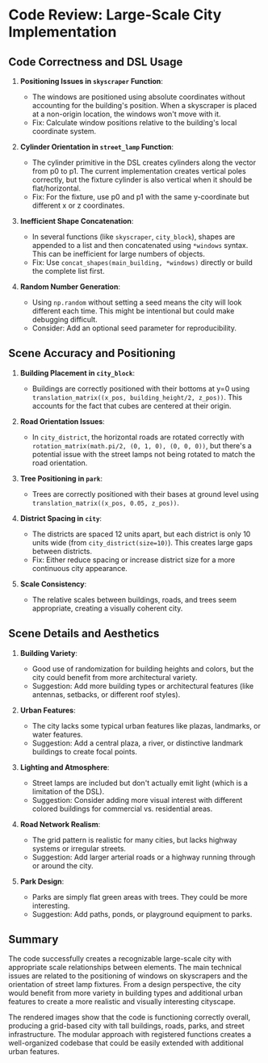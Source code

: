 # Code Review: Large-Scale City Implementation

## Code Correctness and DSL Usage

1. **Positioning Issues in `skyscraper` Function**:
   - The windows are positioned using absolute coordinates without accounting for the building's position. When a skyscraper is placed at a non-origin location, the windows won't move with it.
   - Fix: Calculate window positions relative to the building's local coordinate system.

2. **Cylinder Orientation in `street_lamp` Function**:
   - The cylinder primitive in the DSL creates cylinders along the vector from p0 to p1. The current implementation creates vertical poles correctly, but the fixture cylinder is also vertical when it should be flat/horizontal.
   - Fix: For the fixture, use p0 and p1 with the same y-coordinate but different x or z coordinates.

3. **Inefficient Shape Concatenation**:
   - In several functions (like `skyscraper`, `city_block`), shapes are appended to a list and then concatenated using `*windows` syntax. This can be inefficient for large numbers of objects.
   - Fix: Use `concat_shapes(main_building, *windows)` directly or build the complete list first.

4. **Random Number Generation**:
   - Using `np.random` without setting a seed means the city will look different each time. This might be intentional but could make debugging difficult.
   - Consider: Add an optional seed parameter for reproducibility.

## Scene Accuracy and Positioning

1. **Building Placement in `city_block`**:
   - Buildings are correctly positioned with their bottoms at y=0 using `translation_matrix((x_pos, building_height/2, z_pos))`. This accounts for the fact that cubes are centered at their origin.

2. **Road Orientation Issues**:
   - In `city_district`, the horizontal roads are rotated correctly with `rotation_matrix(math.pi/2, (0, 1, 0), (0, 0, 0))`, but there's a potential issue with the street lamps not being rotated to match the road orientation.

3. **Tree Positioning in `park`**:
   - Trees are correctly positioned with their bases at ground level using `translation_matrix((x_pos, 0.05, z_pos))`.

4. **District Spacing in `city`**:
   - The districts are spaced 12 units apart, but each district is only 10 units wide (from `city_district(size=10)`). This creates large gaps between districts.
   - Fix: Either reduce spacing or increase district size for a more continuous city appearance.

5. **Scale Consistency**:
   - The relative scales between buildings, roads, and trees seem appropriate, creating a visually coherent city.

## Scene Details and Aesthetics

1. **Building Variety**:
   - Good use of randomization for building heights and colors, but the city could benefit from more architectural variety.
   - Suggestion: Add more building types or architectural features (like antennas, setbacks, or different roof styles).

2. **Urban Features**:
   - The city lacks some typical urban features like plazas, landmarks, or water features.
   - Suggestion: Add a central plaza, a river, or distinctive landmark buildings to create focal points.

3. **Lighting and Atmosphere**:
   - Street lamps are included but don't actually emit light (which is a limitation of the DSL).
   - Suggestion: Consider adding more visual interest with different colored buildings for commercial vs. residential areas.

4. **Road Network Realism**:
   - The grid pattern is realistic for many cities, but lacks highway systems or irregular streets.
   - Suggestion: Add larger arterial roads or a highway running through or around the city.

5. **Park Design**:
   - Parks are simply flat green areas with trees. They could be more interesting.
   - Suggestion: Add paths, ponds, or playground equipment to parks.

## Summary

The code successfully creates a recognizable large-scale city with appropriate scale relationships between elements. The main technical issues are related to the positioning of windows on skyscrapers and the orientation of street lamp fixtures. From a design perspective, the city would benefit from more variety in building types and additional urban features to create a more realistic and visually interesting cityscape.

The rendered images show that the code is functioning correctly overall, producing a grid-based city with tall buildings, roads, parks, and street infrastructure. The modular approach with registered functions creates a well-organized codebase that could be easily extended with additional urban features.